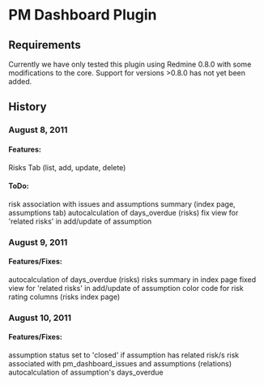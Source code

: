 # PM Dashboard Plugin

## Requirements
Currently we have only tested this plugin using Redmine 0.8.0 with some modifications to the core.
Support for versions >0.8.0 has not yet been added.

## History
### August 8, 2011

#### Features:
Risks Tab (list, add, update, delete)

#### ToDo:
risk association with issues and assumptions
summary (index page, assumptions tab)
autocalculation of days_overdue (risks)
fix view for 'related risks' in add/update of assumption
              
              
### August 9, 2011

#### Features/Fixes:
autocalculation of days_overdue (risks)
risks summary in index page
fixed view for 'related risks' in add/update of assumption
color code for risk rating columns (risks index page)


### August 10, 2011
  
#### Features/Fixes:
assumption status set to 'closed' if assumption has related risk/s
risk associated with pm_dashboard_issues and assumptions (relations)
autocalculation of assumption's days_overdue
